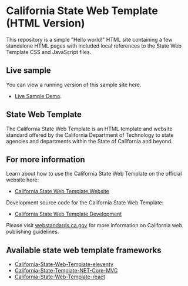 # California State Web Template (HTML Version)

This repository is a simple "Hello world!" HTML site containing a few standalone HTML pages with included local references to the State Web Template CSS and JavaScript files.

## Live sample

You can view a running version of this sample site here.

- [Live Sample Demo](https://office-of-digital-services.github.io/California-State-Web-Template-HTML).

## State Web Template

The California State Web Template is an HTML template and website standard offered by the California Department of Technology to state agencies and departments within the State of California and beyond.

## For more information

Learn about how to use the California State Web Template on the official website here:

- [California State Web Template Website](https://template.webstandards.ca.gov)

Development source code for the California State Web Template:

- [California State Web Template Development](https://github.com/Office-of-Digital-Services/California-State-Web-Template-Development)

Please visit [webstandards.ca.gov](https://webstandards.ca.gov) for more information on California web publishing guidelines.

## Available state web template frameworks

- [California-State-Web-Template-eleventy](https://github.com/Office-of-Digital-Services/California-State-Web-Template-eleventy)
- [California-State-Template-NET-Core-MVC](https://github.com/Office-of-Digital-Services/California-State-Web-Template-NET-Core-MVC)
- [California-State-Web-Template-react](https://github.com/Office-of-Digital-Services/California-State-Web-Template-react)

